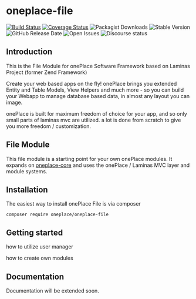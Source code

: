 # oneplace-file

[![Build Status](https://travis-ci.com/OnePlc/PLC_X_File.svg?branch=master)](https://travis-ci.com/OnePlc/PLC_X_File)
[![Coverage Status](https://coveralls.io/repos/github/OnePlc/PLC_X_File/badge.svg?branch=master)](https://coveralls.io/github/OnePlc/PLC_X_File?branch=master)
![Packagist Downloads](https://img.shields.io/packagist/dt/oneplace/oneplace-file)
![Stable Version](https://img.shields.io/packagist/v/oneplace/oneplace-file)
![GitHub Release Date](https://img.shields.io/github/release-date/oneplc/plc_x_file)
![Open Issues](https://img.shields.io/github/issues-raw/oneplc/plc_x_file)
![Discourse status](https://img.shields.io/discourse/status?server=https%3A%2F%2Fdiscourse.1plc.ch)

## Introduction

This is the File Module for onePlace Software Framework based on Laminas Project (former Zend Framework)

Create your web based apps on the fly! onePlace brings you extended Entity and Table Models,
View Helpers and much more - so you can build your Webapp to manage database based data, 
in almost any layout you can image. 

onePlace is built for maximum freedom of choice for your app, and so only small
parts of laminas mvc are utilized. a lot is done from scratch to give you more freedom / customization.

## File Module

This file module is a starting point for your own onePlace modules.
It expands on [oneplace-core](https://github.com/OnePlc/PLC_X_Core) and uses the onePlace / Laminas MVC layer and module systems.

## Installation

The easiest way to install onePlace File is via composer
```shell script
composer require oneplace/oneplace-file
```

## Getting started

how to utilize user manager

how to create own modules

## Documentation

Documentation will be extended soon.
